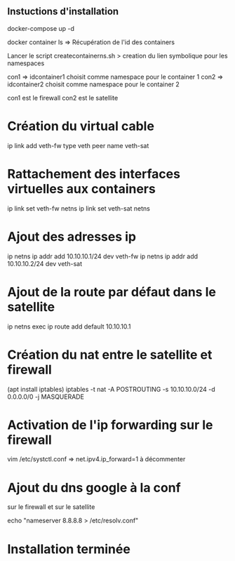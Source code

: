 ## Instuctions d'installation

docker-compose up -d

docker container ls => Récupération de l'id des containers

Lancer le script createcontainerns.sh > creation du lien symbolique pour les namespaces

con1 => idcontainer1 choisit comme namespace pour le container 1
con2 => idcontainer2 choisit comme namespace pour le container 2

con1 est le firewall
con2 est le satellite

# Création du virtual cable

ip link add veth-fw type veth peer name veth-sat

# Rattachement des interfaces virtuelles aux containers

ip link set veth-fw netns <nscon1>
ip link set veth-sat netns <nscon2>

# Ajout des adresses ip

ip netns <con1> ip addr add 10.10.10.1/24 dev veth-fw
ip netns <con2> ip addr add 10.10.10.2/24 dev veth-sat

# Ajout de la route par défaut dans le satellite

ip netns exec <con2> ip route add default 10.10.10.1

# Création du nat entre le satellite et firewall

(apt install iptables)
iptables -t nat -A POSTROUTING -s 10.10.10.0/24 -d 0.0.0.0/0 -j MASQUERADE

# Activation de l'ip forwarding sur le firewall

vim /etc/systctl.conf => net.ipv4.ip_forward=1 à décommenter

# Ajout du dns google à la conf

sur le firewall et sur le satellite

echo "nameserver 8.8.8.8 > /etc/resolv.conf"

# Installation terminée

